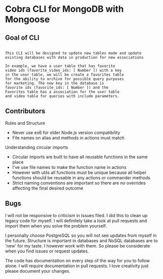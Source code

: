 # Cobra CLI for MongoDB with Mongoose

## Goal of CLI
```

This CLI will be designed to update new tables made and update 
existing databases with data in production for new associations

In example, we have a user table that has favorite 
video ids (favorite_video_ids: [ Number ]) with a key 
in the user table, we will be create a favorites table 
for the ability to archive for possible query purposes 
for marketing. The new key in the database is 
favorite ids (favorite_ids: [ Number ]) and the 
Favorites table has a association for the user table 
and video table for queries with include parameters.

```

## Contributors

Rules and Structure

- Never use es6 for older Node.js version compatibility
- File names on alias and methods in actions must match

Understanding circular imports

- Circular imports are built to have all reusable functions in the same place
- I've use file names to make the function name in actions
- However with utils all functions must be unique because
all helper functions should be reusable in any actions or commander methods
- Strict naming conventions are important so there are no overrides affecting 
the final desired outcome

## Bugs 

I will not be responsive to criticism in Issues filed. I did this to clean up legacy code
for myself. I will definitely take a look at pull requests and import them when you
solve the problem yourself. 

I personally choose PostgreSQL so you will not see updates from myself in the future.
Structure is important in databases and NoSQL databases are to 'new' for my taste. I
however work with them. So please be considerate when you find issues or request 
updates.

The code has documentation on every step of the way for you to follow alone. I will
require documentation in pull requests. I love creativity just please document your
changes.
